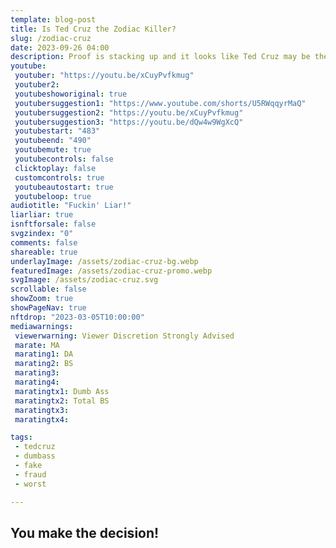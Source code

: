 ```yaml
---
template: blog-post
title: Is Ted Cruz the Zodiac Killer?
slug: /zodiac-cruz
date: 2023-09-26 04:00
description: Proof is stacking up and it looks like Ted Cruz may be the Zodiac Killer 
youtube:
 youtuber: "https://youtu.be/xCuyPvfkmug"
 youtuber2: 
 youtubeshoworiginal: true
 youtubersuggestion1: "https://www.youtube.com/shorts/U5RWqqyrMaQ"
 youtubersuggestion2: "https://youtu.be/xCuyPvfkmug"
 youtubersuggestion3: "https://youtu.be/dQw4w9WgXcQ"
 youtubestart: "483"
 youtubeend: "490"
 youtubemute: true
 youtubecontrols: false
 clicktoplay: false
 customcontrols: true
 youtubeautostart: true
 youtubeloop: true
audiotitle: "Fuckin' Liar!"
liarliar: true
isnftforsale: false
svgzindex: "0"
comments: false
shareable: true
underlayImage: /assets/zodiac-cruz-bg.webp
featuredImage: /assets/zodiac-cruz-promo.webp
svgImage: /assets/zodiac-cruz.svg
scrollable: false
showZoom: true
showPageNav: true
nftdrop: "2023-03-05T10:00:00"
mediawarnings:
 viewerwarning: Viewer Discretion Strongly Advised
 marate: MA
 marating1: DA
 marating2: BS
 marating3: 
 marating4: 
 maratingtx1: Dumb Ass
 maratingtx2: Total BS
 maratingtx3: 
 maratingtx4: 

tags: 
 - tedcruz
 - dumbass
 - fake
 - fraud
 - worst

---
```


## You make the decision!

<div class="contentinside" style="display:none;">
<!-- <img class="" src="/assets/matt-floating-head.webp" width="100%" style=" z-index:-1; opacity:;
/* animation: kariFilter1 6s ease-in-out;
animation-delay: 4s;
animation-iteration-count:infinite; */
" /> -->


<!-- 

https://youtu.be/JREQvKiKWoY?si=XSjARozfq2I9_tWM 

https://youtu.be/AsgHrLWEFbA?si=67AARvAp7ljAipmI 385 - 397

-->

<!-- <div class="bubble bubble-bottom-left" style="position:absolute; width:; top:30%; left:20vw; display:flex; justify-content:center;backdrop-filter: blur(6px);
animation: bubbleBop 9s ease-in;
animation-delay: 6s;
animation-direction: forwards;
animation-iteration-count:1;
opacity:0;
"><span style="font-size:120%; font-weight:bold;"><span style="font-size:160%; font-weight:bold;"></span></div>


<div class="bubble bubble-bottom-right" style="position:absolute; width:50vw; top:50%; right:20vw; display:block; justify-content:center; font-size:110%;backdrop-filter: blur(6px);
animation: bubbleBop1 10s ease-in;
animation-delay:8s;
animation-direction: forwards;
animation-iteration-count:1;
opacity:0;
"><span style="font-weight:bold;"></span></div> -->


</div>

<style>

@keyframes kariFilter1{
	0% { 
		opacity:0; }

	25% {
		/* -webkit-backdrop-filter: blur(15px); 
		backdrop-filter: blur(15px);  */
		opacity:.3;
	}
	50% {
		transform:translateY(1%);
		/* -webkit-backdrop-filter: blur(6px); 
		backdrop-filter: blur(6px);  */
		opacity:.8;
	}
	75% {
		transform:translateY(-1%);
		/* -webkit-backdrop-filter: blur(12px); 
		backdrop-filter: blur(12px);  */
		opacity:.7;
	}
	100% { 
		transform:translateY(1%);
		/* -webkit-backdrop-filter: blur(8px); 
		backdrop-filter: blur(8px);  */
		opacity:.2;
	}
  }


</style>
<!-- <div class="contentbody" style="text-align:left !important; margin-top:0;">
<span style="text-align: center;">

## Ramaswamy will say anything and sell anything in order to get your vote.

</span>

<br />








</div> -->